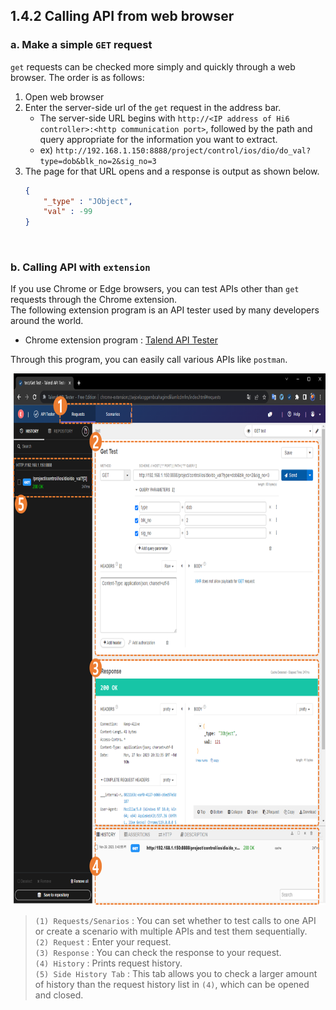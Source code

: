## 1.4.2 Calling API from web browser  

### a. Make a simple `GET` request

`get` requests can be checked more simply and quickly through a web browser. The order is as follows:
1. Open web browser
2. Enter the server-side url of the `get` request in the address bar.
	- The server-side URL begins with `http://<IP address of Hi6 controller>:<http communication port>`, followed by the path and query appropriate for the information you want to extract.
	- ex) ```http://192.168.1.150:8888/project/control/ios/dio/do_val?type=dob&blk_no=2&sig_no=3```
3. The page for that URL opens and a response is output as shown below.
	```json
	{
		"_type" : "JObject",
		"val" : -99
	}
	```

<br>

### b. Calling API with `extension`
If you use Chrome or Edge browsers, you can test APIs other than `get` requests through the Chrome extension.  
The following extension program is an API tester used by many developers around the world.
- Chrome extension program : [Talend API Tester](https://chromewebstore.google.com/detail/talend-api-tester-free-ed/aejoelaoggembcahagimdiliamlcdmfm)  

Through this program, you can easily call various APIs like `postman`.

<img src="../../_assets/06_Talend_api_tester.png" height="850vh">

<blockquote>

`(1) Requests/Senarios` : You can set whether to test calls to one API or create a scenario with multiple APIs and test them sequentially.<br>
`(2) Request` : Enter your request.  
`(3) Response` : You can check the response to your request.  
`(4) History` : Prints request history.   
`(5) Side History Tab` : This tab allows you to check a larger amount of history than the request history list in `(4)`, which can be opened and closed.

</blockquote>